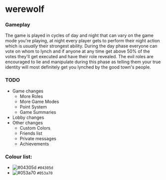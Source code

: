 # werewolf

### Gameplay
The game is played in cycles of day and night that can vary on the game mode you're playing, at night every player gets to perform their night action which is *usually* their strongest ability. During the day phase everyone can vote on whom to lynch and if anyone at any time get above 50% of the votes they'll get executed and have their role revealed. The evil roles are encouraged to lie and manipulate during this phase as telling them your true identity will most definitely get you lynched by the good town's people.

### TODO
- Game changes
  + More Roles
  + More Game Modes
  + Point System
  + Game Summaries
- Lobby changes
- Other changes
  + Custom Colors
  + Friends list
  + Private messages
  + Achievements


### Colour list:
- ![#04305d](https://placehold.it/15/04305d/000000?text=+) `#04305d`
- ![#053a70](https://placehold.it/15/053a70/000000?text=+) `#053a70`
